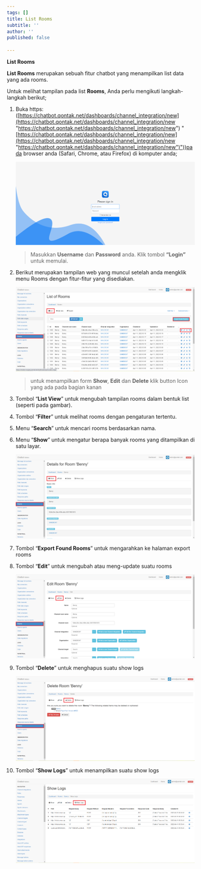 ```yaml
---
tags: []
title: List Rooms
subtitle: ''
author: ''
published: false

---
```

**List Rooms**

**List Rooms** merupakan sebuah fitur chatbot yang menampilkan list data yang ada rooms.

Untuk melihat tampilan pada list **Rooms**, Anda perlu mengikuti langkah-langkah berikut;

 1. Buka https: ([https://chatbot.qontak.net/dashboards/channel_integration/new](https://chatbot.qontak.net/dashboards/channel_integration/new "https://chatbot.qontak.net/dashboards/channel_integration/new") "[https://chatbot.qontak.net/dashboards/channel_integration/new](https://chatbot.qontak.net/dashboards/channel_integration/new "https://chatbot.qontak.net/dashboards/channel_integration/new")"))pada browser anda (Safari, Chrome, atau Firefox) di komputer anda;

    ![](/uploads/channell.PNG)

    > Masukkan **Username** dan **Password** anda. Klik tombol **“Login”** untuk memulai.
 2. Berikut merupakan tampilan web yang muncul setelah anda mengklik menu Rooms dengan fitur-fitur yang disediakan.

    ![](/uploads/rooms1.PNG)

    > untuk menampilkan form **Show**, **Edit** dan **Delete** klik button Icon yang ada pada bagian kanan
 3. Tombol “**List View**” untuk mengubah tampilan rooms dalam bentuk list (seperti pada gambar).
 4. Tombol “**Filter**” untuk melihat rooms  dengan pengaturan tertentu.
 5. Menu “**Search**” untuk mencari rooms  berdasarkan nama.
 6. Menu “**Show**” untuk mengatur berapa banyak rooms  yang ditampilkan di satu layar.

    ![](/uploads/rooms2-2.PNG)
 7. Tombol “**Export Found Rooms**” untuk mengarahkan ke halaman export rooms
 8. Tombol “**Edit**” untuk mengubah atau meng-update suatu rooms

    ![](/uploads/rooms3.PNG)
 9. Tombol “**Delete**” untuk menghapus suatu show logs

    ![](/uploads/rooms4.PNG)
10. Tombol “**Show Logs**” untuk menampilkan suatu show logs

    ![](/uploads/rooms5.PNG)